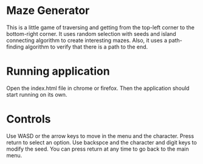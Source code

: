 # Maze Generator
This is a little game of traversing and getting from the top-left corner to the bottom-right corner. It uses random selection with seeds and island connecting algorithm to create interesting mazes. Also, it uses a path-finding algorithm to verify that there is a path to the end.
# Running application
Open the index.html file in chrome or firefox. Then the application should start running on its own.
# Controls
Use WASD or the arrow keys to move in the menu and the character. Press return to select an option. Use backspce and the character and digit keys to modify the seed. You can press return at any time to go back to the main menu.